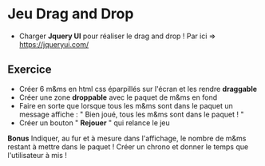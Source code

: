 # Jeu Drag and Drop 

* Charger **Jquery UI** pour réaliser le drag and drop ! Par ici => https://jqueryui.com/

## Exercice 

* Créer 6 m&ms en html css éparpillés sur l'écran et les rendre **draggable**
* Créer une zone **droppable** avec le paquet de m&ms en fond
* Faire en sorte que lorsque tous les m&ms sont dans le paquet un message affiche :
 " Bien joué, tous les m&ms sont dans le paquet ! "
* Créer un bouton " **Rejouer** " qui relance le jeu

**Bonus** Indiquer, au fur et à mesure dans l'affichage, le nombre de m&ms restant à mettre dans le paquet !
          Créer un chrono et donner le temps que l'utilisateur à mis ! 
          
 





